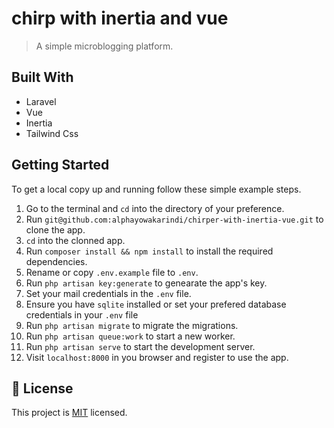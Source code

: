 # chirp with inertia and vue

> A simple microblogging platform.


## Built With

- Laravel
- Vue
- Inertia
- Tailwind Css

## Getting Started

To get a local copy up and running follow these simple example steps.

1. Go to the terminal and `cd` into the directory of your preference.
2. Run `git@github.com:alphayowakarindi/chirper-with-inertia-vue.git` to clone the app.
3. `cd` into the clonned app.
4. Run `composer install && npm install` to install the required dependencies.
5. Rename or copy `.env.example` file to `.env`.
6. Run `php artisan key:generate` to genearate the app's key.
7. Set your mail credentials in the `.env` file.
8. Ensure you have `sqlite` installed or set your prefered database credentials in your `.env` file
9. Run `php artisan migrate` to migrate the migrations.
10. Run `php artisan queue:work` to start a new worker.
11. Run `php artisan serve` to start the development server.
12. Visit `localhost:8000` in you browser and register to use the app.


## 📝 License

This project is [MIT](./MIT.md) licensed.
